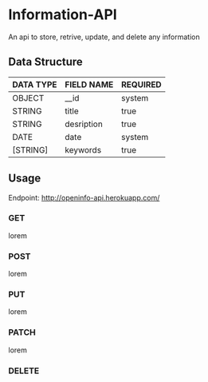 # Information-API
An api to store, retrive, update, and delete any information

## Data Structure
| DATA TYPE  | FIELD NAME    | REQUIRED |
|------------|---------------|----------|
| OBJECT     | __id          | system   |
| STRING     | title         | true     |
| STRING     | desription    | true     |
| DATE       | date          | system   |
| [STRING]   | keywords      | true     |

## Usage
Endpoint: http://openinfo-api.herokuapp.com/

### GET
lorem

### POST
lorem

### PUT
lorem

### PATCH
lorem

### DELETE
